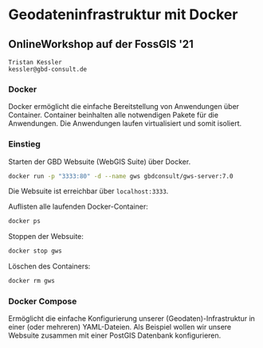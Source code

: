 # Geodateninfrastruktur mit Docker
## OnlineWorkshop auf der FossGIS '21

```
Tristan Kessler
kessler@gbd-consult.de
```


### Docker
Docker ermöglicht die einfache Bereitstellung von Anwendungen über Container. Container beinhalten alle notwendigen Pakete für die Anwendungen. Die Anwendungen laufen virtualisiert und somit isoliert.

### Einstieg
Starten der GBD Websuite (WebGIS Suite) über Docker.
```bash
docker run -p "3333:80" -d --name gws gbdconsult/gws-server:7.0
```
Die Websuite ist erreichbar über `localhost:3333`.

Auflisten alle laufenden Docker-Container:
```bash
docker ps
```

Stoppen der Websuite:
```bash
docker stop gws
```

Löschen des Containers:
```bash
docker rm gws
```

### Docker Compose
Ermöglicht die einfache Konfigurierung unserer (Geodaten)-Infrastruktur in einer (oder mehreren) YAML-Dateien.
Als Beispiel wollen wir unsere Websuite zusammen mit einer PostGIS Datenbank konfigurieren.



